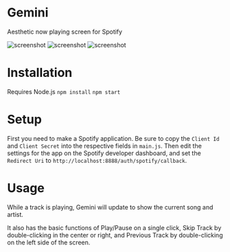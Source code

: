 # Gemini
Aesthetic now playing screen for Spotify

![screenshot](https://i.imgur.com/Edl9qr6.png)
![screenshot](https://i.imgur.com/F1Idw41.png)
![screenshot](https://i.imgur.com/HnpdBnp.png)

# Installation
Requires Node.js
`npm install`
`npm start`

# Setup
First you need to make a Spotify application. Be sure to copy the `Client Id` and `Client Secret` into the respective fields in `main.js`.
Then edit the settings for the app on the Spotify developer dashboard, and set the `Redirect Uri` to `http://localhost:8888/auth/spotify/callback`.

# Usage
While a track is playing, Gemini will update to show the current song and artist. 

It also has the basic functions of Play/Pause on a single click, Skip Track by double-clicking in the center or right, and Previous Track by double-clicking on the left side of the screen.
